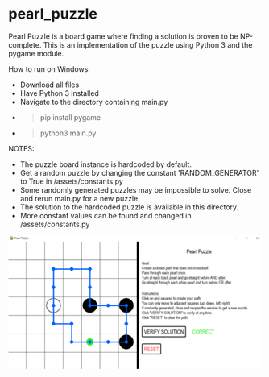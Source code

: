 # pearl_puzzle
Pearl Puzzle is a board game where finding a solution is proven to be NP-complete. 
This is an implementation of the puzzle using Python 3 and the pygame module.

How to run on Windows:
- Download all files
- Have Python 3 installed
- Navigate to the directory containing main.py
- >pip install pygame
- >python3 main.py

NOTES: 
- The puzzle board instance is hardcoded by default. 
- Get a random puzzle by changing the constant 'RANDOM_GENERATOR' to True in /assets/constants.py
- Some randomly generated puzzles may be impossible to solve. Close and rerun main.py for a new puzzle.
- The solution to the hardcoded puzzle is available in this directory.
- More constant values can be found and changed in /assets/constants.py

![example puzzle](https://github.com/hermancai/pearl_puzzle/blob/main/random_puzzle_solution.png?raw=true)
